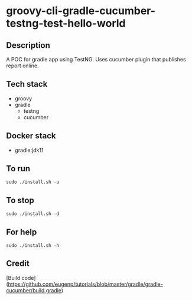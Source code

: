 # groovy-cli-gradle-cucumber-testng-test-hello-world

## Description
A POC for gradle app using TestNG.
Uses cucumber plugin that publishes
report online.

## Tech stack
- groovy
- gradle
  - testng
  - cucumber

## Docker stack
- gradle:jdk11

## To run
`sudo ./install.sh -u`

## To stop
`sudo ./install.sh -d`

## For help
`sudo ./install.sh -h`

## Credit
[Build code] (https://github.com/eugenp/tutorials/blob/master/gradle/gradle-cucumber/build.gradle)
